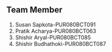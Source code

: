 ## Team Member

1. Susan Sapkota-PUR080BCT091
2. Pratik Acharya-PUR080BCT063
3. Shishir Aryal-PUR080BCT085
4. Shishir Budhathoki-PUR080BCT087

